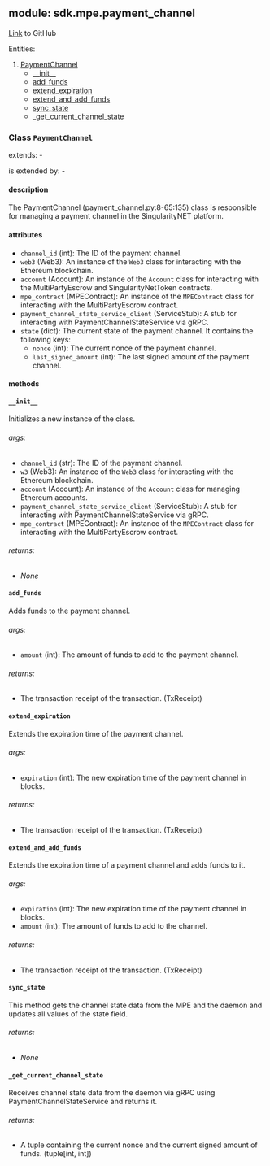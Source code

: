 ## module: sdk.mpe.payment_channel

[Link](https://github.com/singnet/snet-sdk-python/blob/master/snet/sdk/mpe/payment_channel.py) to GitHub

Entities:
1. [PaymentChannel](#class-paymentchannel)
   - [\_\_init\_\_](#__init__)
   - [add_funds](#add_funds)
   - [extend_expiration](#extend_expiration)
   - [extend_and_add_funds](#extend_and_add_funds)
   - [sync_state](#sync_state)
   - [_get_current_channel_state](#_get_current_channel_state)

### Class `PaymentChannel`

extends: -

is extended by: -

#### description

The PaymentChannel (payment_channel.py:8-65:135) class is responsible for managing a payment channel 
in the SingularityNET platform.

#### attributes

- `channel_id` (int): The ID of the payment channel.
- `web3` (Web3): An instance of the `Web3` class for interacting with the Ethereum blockchain.
- `account` (Account): An instance of the `Account` class for interacting with the MultiPartyEscrow and SingularityNetToken contracts.
- `mpe_contract` (MPEContract): An instance of the `MPEContract` class for interacting with the MultiPartyEscrow contract.
- `payment_channel_state_service_client` (ServiceStub): A stub for interacting with PaymentChannelStateService via gRPC.
- `state` (dict): The current state of the payment channel. It contains the following keys:
  - `nonce` (int): The current nonce of the payment channel.
  - `last_signed_amount` (int): The last signed amount of the payment channel.

#### methods

#### `__init__`

Initializes a new instance of the class. 

###### args:

- `channel_id` (str): The ID of the payment channel.
- `w3` (Web3): An instance of the `Web3` class for interacting with the Ethereum blockchain.
- `account` (Account): An instance of the `Account` class for managing Ethereum accounts.
- `payment_channel_state_service_client` (ServiceStub): A stub for interacting with PaymentChannelStateService via gRPC.
- `mpe_contract` (MPEContract): An instance of the `MPEContract` class for interacting with the MultiPartyEscrow contract.

###### returns:

- _None_

#### `add_funds`

Adds funds to the payment channel.

###### args:

- `amount` (int): The amount of funds to add to the payment channel.

###### returns:

- The transaction receipt of the transaction. (TxReceipt)

#### `extend_expiration`

Extends the expiration time of the payment channel.

###### args:

- `expiration` (int): The new expiration time of the payment channel in blocks.

###### returns:

- The transaction receipt of the transaction. (TxReceipt)

#### `extend_and_add_funds`

Extends the expiration time of a payment channel and adds funds to it.

###### args:

- `expiration` (int): The new expiration time of the payment channel in blocks.
- `amount` (int): The amount of funds to add to the channel.

###### returns:

- The transaction receipt of the transaction. (TxReceipt)

#### `sync_state`

This method gets the channel state data from the MPE and the daemon and updates all values of the state field.

###### returns:

- _None_

#### `_get_current_channel_state`

Receives channel state data from the daemon via gRPC using PaymentChannelStateService and returns it.

###### returns:

- A tuple containing the current nonce and the current signed amount of funds. (tuple[int, int])

